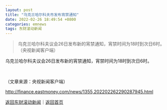 ```yaml
---
layout: post
title: "乌克兰哈尔科夫市发布宵禁通知"
date: 2022-02-26 18:49:54 +0800
categories: emnews
tags: 东财滚动新闻
---
```

> 乌克兰哈尔科夫议会26日发布新的宵禁通知，宵禁时间为18时到次日6时。（央视新闻客户端）

<p>乌克兰哈尔科夫议会26日发布新的宵禁通知，宵禁时间为18时到次日6时。</p>
 &nbsp;<p class="em_media">（文章来源：央视新闻客户端）</p>

<http://finance.eastmoney.com/news/1355,202202262290287945.html>

[返回东财滚动新闻](//finews.withounder.com/emnews/)｜[返回首页](//finews.withounder.com/)